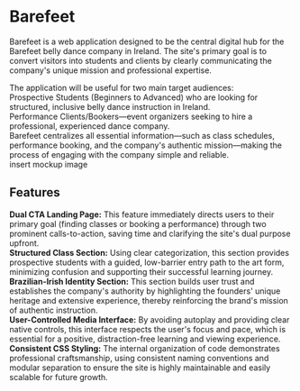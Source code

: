 # Barefeet

Barefeet is a web application designed to be the central digital hub for the Barefeet belly dance company in Ireland. The site's primary goal is to convert visitors into students and clients by clearly communicating the company's unique mission and professional expertise.  

The application will be useful for two main target audiences:  
Prospective Students (Beginners to Advanced) who are looking for structured, inclusive belly dance instruction in Ireland.  
Performance Clients/Bookers—event organizers seeking to hire a professional, experienced dance company.  
Barefeet centralizes all essential information—such as class schedules, performance booking, and the company's authentic mission—making the process of engaging with the company simple and reliable.  
 
insert mockup image

## Features  

**Dual CTA Landing Page:** This feature immediately directs users to their primary goal (finding classes or booking a performance) through two prominent calls-to-action, saving time and clarifying the site's dual purpose upfront.  
**Structured Class Section:** Using clear categorization, this section provides prospective students with a guided, low-barrier entry path to the art form, minimizing confusion and supporting their successful learning journey.  
**Brazilian-Irish Identity Section:** This section builds user trust and establishes the company's authority by highlighting the founders' unique heritage and extensive experience, thereby reinforcing the brand's mission of authentic instruction.  
**User-Controlled Media Interface:** By avoiding autoplay and providing clear native controls, this interface respects the user's focus and pace, which is essential for a positive, distraction-free learning and viewing experience.  
**Consistent CSS Styling:** The internal organization of code demonstrates professional craftsmanship, using consistent naming conventions and modular separation to ensure the site is highly maintainable and easily scalable for future growth.  
 
